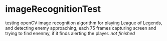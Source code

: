 # imageRecognitionTest

testing openCV image recognition algorithm for playing League of Legends, and detecting enemy approaching,
each 75 frames capturing screen and trying to find enenmy, if it finds alerting the player.
*not finished*

